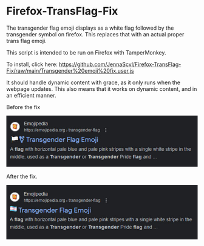 # Firefox-TransFlag-Fix
The transgender flag emoji displays as a white flag followed by the transgender symbol on firefox. This replaces that with an actual proper trans flag emoji.

This script is intended to be run on Firefox with TamperMonkey.

To install, click here: https://github.com/JennaScvl/Firefox-TransFlag-Fix/raw/main/Transgender%20emoji%20fix.user.js

It should handle dynamic content with grace, as it only runs when the webpage updates. This also means that it works on dynamic content, and in an efficient manner.

Before the fix

![Before the fix](https://github.com/JennaScvl/Firefox-TransFlag-Fix/blob/main/transflag%20fix%20before%202.jpg?raw=true)

After the fix.

![After the fix](https://github.com/JennaScvl/Firefox-TransFlag-Fix/blob/main/transflag%20fix%20after.jpg?raw=true)

